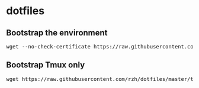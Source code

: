 dotfiles
========

## Bootstrap the environment

<pre>
wget --no-check-certificate https://raw.githubusercontent.com/rzh/dotfiles/master/bootstrap.sh -O - | sh
</pre>


## Bootstrap Tmux only

<pre>
wget https://raw.githubusercontent.com/rzh/dotfiles/master/tmux/tmux.conf -O .tmux.conf
</pre>
